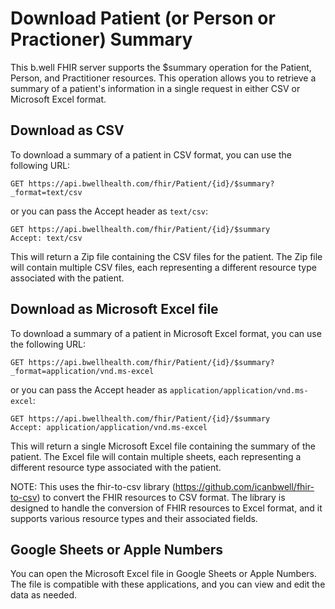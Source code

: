 # Download Patient (or Person or Practioner) Summary

This b.well FHIR server supports the $summary operation for the Patient, Person, and Practitioner resources. This operation allows you to retrieve a summary of a patient's information in a single request in either CSV or Microsoft Excel format.

## Download as CSV
To download a summary of a patient in CSV format, you can use the following URL:

```
GET https://api.bwellhealth.com/fhir/Patient/{id}/$summary?_format=text/csv
```
or you can pass the Accept header as `text/csv`:

```
GET https://api.bwellhealth.com/fhir/Patient/{id}/$summary
Accept: text/csv
```
This will return a Zip file containing the CSV files for the patient. The Zip file will contain multiple CSV files, each representing a different resource type associated with the patient.

## Download as Microsoft Excel file
To download a summary of a patient in Microsoft Excel format, you can use the following URL:

```
GET https://api.bwellhealth.com/fhir/Patient/{id}/$summary?_format=application/vnd.ms-excel
```
or you can pass the Accept header as `application/application/vnd.ms-excel`:

```
GET https://api.bwellhealth.com/fhir/Patient/{id}/$summary
Accept: application/application/vnd.ms-excel
```
This will return a single Microsoft Excel file containing the summary of the patient. The Excel file will contain multiple sheets, each representing a different resource type associated with the patient.


NOTE: This uses the fhir-to-csv library (https://github.com/icanbwell/fhir-to-csv) to convert the FHIR resources to CSV format. The library is designed to handle the conversion of FHIR resources to Excel format, and it supports various resource types and their associated fields.

## Google Sheets or Apple Numbers
You can open the Microsoft Excel file in Google Sheets or Apple Numbers. The file is compatible with these applications, and you can view and edit the data as needed.

